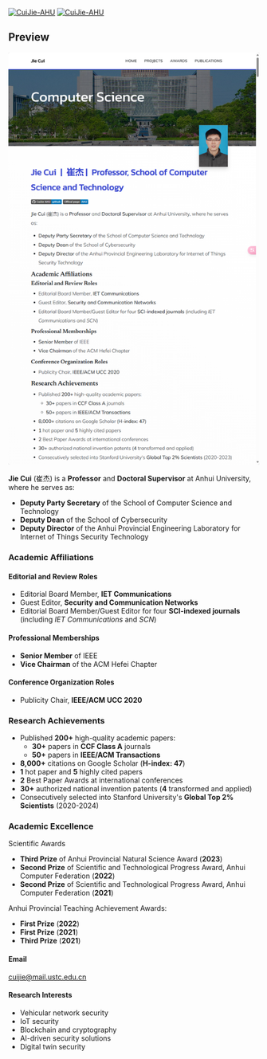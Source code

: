 [![CuiJie-AHU](https://img.shields.io/badge/CuiJie%20AHU-github-blue?logo=github)](https://github.com/CuiJie-AHU)  [![CuiJie-AHU](https://img.shields.io/badge/Offical%20page-AHU-blue)](https://cs.ahu.edu.cn/2021/1214/c20806a276867/page.htm)

## Preview
[![Screenshot of the Website](./pre.png)](https://cuijie-ahu.github.io/)


**Jie Cui** (崔杰) is a **Professor** and **Doctoral Supervisor** at Anhui University, where he serves as:
- **Deputy Party Secretary** of the School of Computer Science and Technology
- **Deputy Dean** of the School of Cybersecurity
- **Deputy Director** of the Anhui Provincial Engineering Laboratory for Internet of Things Security Technology

### Academic Affiliations

#### Editorial and Review Roles
- Editorial Board Member, **IET Communications**
- Guest Editor, **Security and Communication Networks**
- Editorial Board Member/Guest Editor for four **SCI-indexed journals** (including *IET Communications* and *SCN*)

#### Professional Memberships
- **Senior Member** of IEEE
- **Vice Chairman** of the ACM Hefei Chapter

#### Conference Organization Roles
- Publicity Chair, **IEEE/ACM UCC 2020**

### Research Achievements
- Published **200+** high-quality academic papers:
  - **30+** papers in **CCF Class A** journals
  - **50+** papers in **IEEE/ACM Transactions**
- **8,000+** citations on Google Scholar (**H-index: 47**)
- **1** hot paper and **5** highly cited papers
- **2** Best Paper Awards at international conferences
- **30+** authorized national invention patents (**4** transformed and applied)
- Consecutively selected into Stanford University's **Global Top 2% Scientists** (2020-2024)

### Academic Excellence

Scientific Awards
- **Third Prize** of Anhui Provincial Natural Science Award (**2023**)
- **Second Prize** of Scientific and Technological Progress Award, Anhui Computer Federation (**2022**)
- **Second Prize** of Scientific and Technological Progress Award, Anhui Computer Federation (**2021**)

Anhui Provincial Teaching Achievement Awards:
- **First Prize** (**2022**)
- **First Prize** (**2021**)
- **Third Prize** (**2021**)

#### Email
cuijie@mail.ustc.edu.cn

#### Research Interests
- Vehicular network security 
- IoT security 
- Blockchain and cryptography 
- AI-driven security solutions 
- Digital twin security